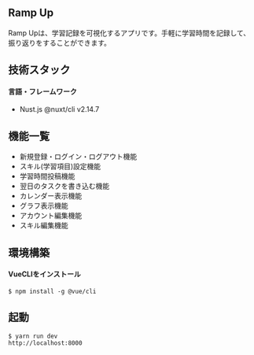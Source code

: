 ## Ramp Up
Ramp Upは、学習記録を可視化するアプリです。手軽に学習時間を記録して、振り返りをすることができます。

## 技術スタック

#### 言語・フレームワーク
- Nust.js @nuxt/cli v2.14.7

## 機能一覧
- 新規登録・ログイン・ログアウト機能
- スキル(学習項目)設定機能
- 学習時間投稿機能
- 翌日のタスクを書き込む機能
- カレンダー表示機能
- グラフ表示機能
- アカウント編集機能
- スキル編集機能

## 環境構築
#### VueCLIをインストール

```
$ npm install -g @vue/cli
```

## 起動
```
$ yarn run dev
http://localhost:8000
```
